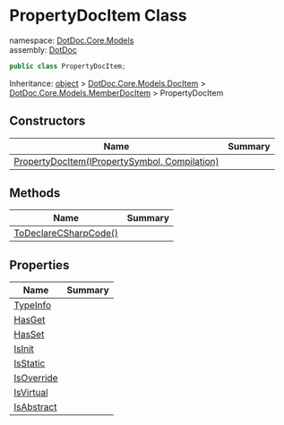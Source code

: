 ﻿# PropertyDocItem Class

namespace: [DotDoc\.Core\.Models](../DotDoc.Core.Models.md)<br />
assembly: [DotDoc](../../DotDoc.md)



```csharp
public class PropertyDocItem;
```

Inheritance: [object](https://docs.microsoft.com/dotnet/api/System.Object) > [DotDoc\.Core\.Models\.DocItem](../../DotDoc/DotDoc.Core.Models/DocItem.md) > [DotDoc\.Core\.Models\.MemberDocItem](../../DotDoc/DotDoc.Core.Models/MemberDocItem.md) > PropertyDocItem

## Constructors

| Name | Summary |
|------|---------|
| [PropertyDocItem\(IPropertySymbol, Compilation\)](./PropertyDocItem/$ctor.md) |  |

## Methods

| Name | Summary |
|------|---------|
| [ToDeclareCSharpCode\(\)](./PropertyDocItem/ToDeclareCSharpCode.md) |  |

## Properties

| Name | Summary |
|------|---------|
| [TypeInfo](./PropertyDocItem/TypeInfo.md) |  |
| [HasGet](./PropertyDocItem/HasGet.md) |  |
| [HasSet](./PropertyDocItem/HasSet.md) |  |
| [IsInit](./PropertyDocItem/IsInit.md) |  |
| [IsStatic](./PropertyDocItem/IsStatic.md) |  |
| [IsOverride](./PropertyDocItem/IsOverride.md) |  |
| [IsVirtual](./PropertyDocItem/IsVirtual.md) |  |
| [IsAbstract](./PropertyDocItem/IsAbstract.md) |  |

